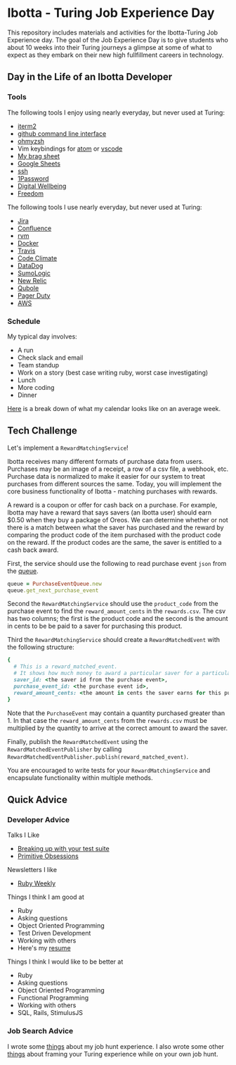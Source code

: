 # Ibotta - Turing Job Experience Day
This repository includes materials and activities for the Ibotta-Turing Job Experience day. The goal of the Job Experience Day is to give students who about 10 weeks into their Turing journeys a glimpse at some of what to expect as they embark on their new high fullfillment careers in technology.

## Day in the Life of an Ibotta Developer

### Tools
The following tools I enjoy using nearly everyday, but never used at Turing:
- [iterm2](https://iterm2.com/)
- [github command line interface](https://github.com/cli/cli)
- [ohmyzsh](https://ohmyz.sh/)
- Vim keybindings for [atom](https://atom.io/packages/vim-mode) or [vscode](https://github.com/VSCodeVim/Vim)
- [My brag sheet](docs.google.com)
- [Google Sheets](sheets.new)
- [ssh](https://www.ssh.com/ssh/)
- [1Password](https://1password.com/)
- [Digital Wellbeing](https://wellbeing.google/)
- [Freedom](https://freedom.to)

The following tools I use nearly everyday, but never used at Turing:
- [Jira](https://www.atlassian.com/software/jira)
- [Confluence](https://www.atlassian.com/software/confluence)
- [rvm](https://rvm.io/)
- [Docker](https://www.docker.com/)
- [Travis](https://travis-ci.org/)
- [Code Climate](https://codeclimate.com/)
- [DataDog](https://www.datadoghq.com/)
- [SumoLogic](https://www.sumologic.com/)
- [New Relic](https://newrelic.com/)
- [Qubole](https://www.qubole.com/)
- [Pager Duty](https://www.pagerduty.com/)
- [AWS](https://aws.amazon.com/console/)

### Schedule
My typical day involves:
- A run
- Check slack and email
- Team standup
- Work on a story (best case writing ruby, worst case investigating)
- Lunch
- More coding
- Dinner

[Here](https://docs.google.com/spreadsheets/d/e/2PACX-1vTNwmXHCptfvSzNENShDD4YHoJ73o31PbE7OcDFzFQHJydx31oRh01EY4Nkw4zwz3rRKiYFYpPveYfb/pubchart?oid=541947029&format=interactive) is a break down of what my calendar looks like on an average week.

## Tech Challenge

Let's implement a `RewardMatchingService`!

Ibotta receives many different formats of purchase data from users. Purchases may be an image of a receipt, a row of a csv file, a webhook, etc. Purchase data is normalized to make it easier for our system to treat purchases from different sources the same. Today, you will implement the core business functionality of Ibotta - matching purchases with rewards. 

A reward is a coupon or offer for cash back on a purchase. For example, Ibotta may have a reward that says savers (an Ibotta user) should earn $0.50 when they buy a package of Oreos. We can determine whether or not there is a match between what the saver has purchased and the reward by comparing the product code of the item purchased with the product code on the reward. If the product codes are the same, the saver is entitled to a cash back award.

First, the service should use the following to read purchase event `json` from the [queue](https://en.wikibooks.org/wiki/A-level_Computing/AQA/Paper_1/Fundamentals_of_data_structures/Queues).

```ruby
queue = PurchaseEventQueue.new
queue.get_next_purchase_event
```

Second the `RewardMatchingService` should use the `product_code` from the purchase event to find the `reward_amount_cents` in the `rewards.csv`. The csv has two columns; the first is the product code and the second is the amount in cents to be be paid to a saver for purchasing this product. 

Third the `RewardMatchingService` should create a `RewardMatchedEvent` with the following structure:

```ruby
{ 
  # This is a reward_matched_event.
  # It shows how much money to award a particular saver for a particular purchase event.
  saver_id: <the saver id from the purchase event>,
  purchase_event_id: <the purchase event id>,
  reward_amount_cents: <the amount in cents the saver earns for this purchase>
}
```

Note that the `PurchaseEvent` may contain a quantity purchased greater than 1. In that case the `reward_amount_cents` from the `rewards.csv` must be multiplied by the quantity to arrive at the correct amount to award the saver.

Finally, publish the `RewardMatchedEvent` using the `RewardMatchedEventPublisher` by calling `RewardMatchedEventPublisher.publish(reward_matched_event)`.

You are encouraged to write tests for your `RewardMatchingService` and encapsulate functionality within multiple methods.

## Quick Advice

### Developer Advice
Talks I Like
- [Breaking up with your test suite](https://www.youtube.com/watch?v=9_3RsSvgRd4)
- [Primitive Obsessions](https://www.youtube.com/watch?v=LhX5COR8WXc&t)

Newsletters I like
- [Ruby Weekly](https://rubyweekly.com/)

Things I think I am good at
- Ruby
- Asking questions
- Object Oriented Programming
- Test Driven Development
- Working with others
- Here's my [resume](https://docs.google.com/document/d/1YCUa9rONtHtwjBCBezwG8vaRPGrFVkUCORRmRW8Uk6o/edit?usp=sharing)

Things I think I would like to be better at
- Ruby
- Asking questions
- Object Oriented Programming
- Functional Programming
- Working with others 
- SQL, Rails, StimulusJS


### Job Search Advice
I wrote some [things](http://www.jessespevack.com/blog/2017/3/8/get-hired-how-i-went-from-bootcamp-grad-to-engineer) about my job hunt experience. I also wrote some other [things](http://www.jessespevack.com/blog/2019/3/4/stop-asking-about-mentorship) about framing your Turing experience while on your own job hunt.